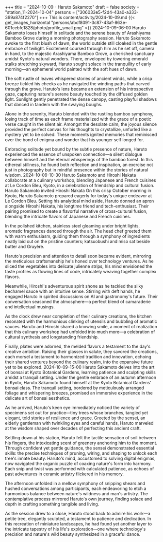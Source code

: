 +++
title = "2024-10-09 - Haruto Sakamoto"
draft = false
society = "station_11-2024-10-04"
persons = ["306033e5-f2d4-43a0-a333-399a874f2270"]
+++
This is content/activity/2024-10-09.md
{{< get_images_horizontal "persons/abcf8091-3c87-43af-863e-601cebfc1828/photo/profile_small.png" >}}
2024-10-09-06-00
Haruto Sakamoto loses himself in solitude and the serene beauty of Arashiyama Bamboo Grove during a morning photography session.
Haruto Sakamoto awoke to the first blush of dawn, the world outside still cloaked in the gentle embrace of twilight. Excitement coursed through him as he set off, camera in hand, to the majestic Arashiyama Bamboo Grove, a cherished sanctuary amidst Kyoto's natural wonders. There, enveloped by towering emerald stalks stretching skyward, Haruto sought solace in the tranquility of early morning—an ephemeral world painted with the soft hues of dawn.

The soft rustle of leaves whispered stories of ancient winds, while a crisp breeze tickled his cheeks as he navigated the winding paths that carved through the grove. Haruto's lens became an extension of his introspective gaze, capturing nature's serene beauty touched by the diffused golden light. Sunlight gently penetrated the dense canopy, casting playful shadows that danced in tandem with the swaying boughs.

Alone in the serenity, Haruto blended with the rustling bamboo symphony, losing track of time as each frame materialized with the grace of a poetic verse caught in the silent air. Amongst the desolate calm, the joyous silence provided the perfect canvas for his thoughts to crystallize, unfurled like a mystery yet to be solved. These moments ignited memories that reminisced over the bond of enigma and wonder that his younger self longed for.

Embracing solitude yet bound by the subtle presence of nature, Haruto experienced the essence of unspoken connection—a silent dialogue between himself and the eternal whisperings of the bamboo forest. In this ethereal stillness, he found both reflection and inspiration, an exercise not just in photography but in mindful presence within the stories of natural wisdom.
2024-10-09-10-30
Haruto Sakamoto and Hiroshi Nakata collaborate at a culinary workshop, blending Japanese and French cuisines at Le Cordon Bleu, Kyoto, in a celebration of friendship and cultural fusion.
Haruto Sakamoto invited Hiroshi Nakata
On this crisp October morning in Kyoto, Haruto Sakamoto prepared eagerly for today's unique endeavor at Le Cordon Bleu. Setting his analytical mind aside, Haruto donned an apron alongside Hiroshi Nakata, his longtime friend and tech-enthusiast. Their pairing promised to create a flavorful narrative of cross-cultural fusion, blending the intricate flavors of Japanese and French cuisines.

In the polished kitchen, stainless steel gleaming under bright lights, aromatic fragrances danced through the air. The head chef greeted them with warm enthusiasm, guiding them through a symphony of ingredients neatly laid out on the pristine counters; katsuobushi and miso sat beside butter and Gruyère.

Haruto's precision and attention to detail soon became evident, mirroring the meticulous craftsmanship he's honed over technology ventures. As he sliced the vegetables into delicate julienne strips, his mind envisioned the taste profiles as flowing lines of code, intricately weaving together complex flavors.

Meanwhile, Hiroshi's adventurous spirit shone as he tackled the silky bechamel sauce with an intuitive sense. Stirring with deft hands, he engaged Haruto in spirited discussions on AI and gastronomy's future. Their conversation seasoned the atmosphere—a perfect blend of camaraderie and intellectual musings.

As the clock drew near completion of their culinary creations, the kitchen resonated with the harmonious clinking of utensils and bubbling of aromatic sauces. Haruto and Hiroshi shared a knowing smile, a moment of realization that this culinary workshop had unfolded into much more—a celebration of cultural synthesis and longstanding friendship.

Finally, plates were adorned, the melded flavors a testament to the day's creative ambition. Raising their glasses in salute, they savored the creations, each morsel a testament to harmonized tradition and innovation, echoing their shared ventures beyond the culinary realm, into the expansive future yet to be explored.
2024-10-09-15-00
Haruto Sakamoto delves into the art of bonsai at Kyoto Botanical Gardens, learning patience and sculpting skills amidst a tranquil setting.
Under the gentle embrace of an autumn afternoon in Kyoto, Haruto Sakamoto found himself at the Kyoto Botanical Gardens' bonsai class. The tranquil setting, bordered by meticulously arranged foliage and whispering breezes, promised an immersive experience in the delicate art of bonsai aesthetics. 

As he arrived, Haruto's keen eye immediately noticed the variety of specimens set out for practice—tiny trees whose branches, tangled yet elegant, told stories of resilience and grace. Greeted by the sensei, an elderly gentleman with twinkling eyes and careful hands, Haruto marveled at the wisdom shaped over decades of perfecting this ancient craft.

Settling down at his station, Haruto felt the tactile sensation of soil between his fingers, the intoxicating scent of greenery anchoring him to the moment. Through confident yet gentle guidance, the sensei demonstrated essential skills: the precise techniques of pruning, wiring, and shaping to unlock each tree's innate beauty. Haruto's mind, accustomed to solving digital enigmas, now navigated the organic puzzle of coaxing nature's form into harmony. Each snip and twist was performed with calculated patience, as echoes of past adventures in ceramic artistry flickered in his memory.

The afternoon unfolded in a mellow symphony of snipping shears and hushed conversations among participants, each endeavoring to etch a harmonious balance between nature's wildness and man's artistry. The contemplative process mirrored Haruto's own journey, finding solace and depth in crafting something tangible and living.

As the session drew to a close, Haruto stood back to admire his work—a petite tree, elegantly sculpted, a testament to patience and dedication. In this recreation of miniature landscapes, he had found yet another layer to the intricate tapestry of his life's exploration—one where technology's precision and nature's wild beauty synthesized in a graceful dance.
